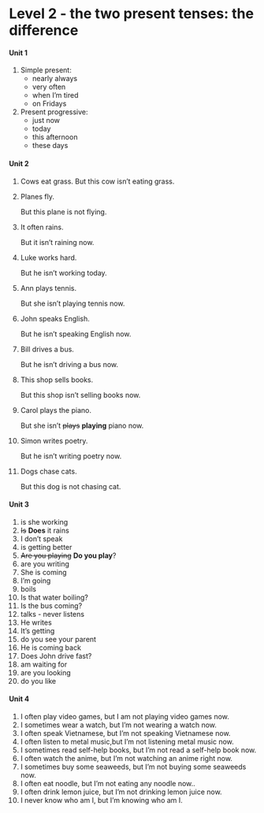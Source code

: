 # Level 2  - the two present tenses: the difference

#### Unit 1

1. Simple present:
   - nearly always
   - very often
   - when I’m tired
   - on Fridays
2. Present progressive:
   - just now
   - today
   - this afternoon
   - these days

#### Unit 2

1. Cows eat grass.
   But this cow isn’t eating grass.

2. Planes fly.

   But this plane is not flying.

3. It often rains.

   But it isn’t raining now.

4. Luke works hard.

   But he isn’t working today.

5. Ann plays tennis.

   But she isn’t playing tennis now.

6. John speaks  English.

   But he isn’t speaking English now.

7. Bill drives a bus.

   But he isn’t driving a bus now.

8. This shop sells books.

   But this shop isn’t selling books now.

9. Carol plays the piano.

   But she isn’t ~~plays~~ **playing** piano now.

10. Simon writes poetry.

    But he isn’t writing poetry now.

11. Dogs chase cats.

    But this dog is not chasing cat.

#### Unit 3

1. is she working
2. ~~Is~~ **Does** it rains 
3. I don’t speak
4. is getting better
5. ~~Are you playing~~ **Do you play**?
6. are you writing
7. She is coming
8. I’m going
9. boils
10. Is that water boiling?
11. Is the bus coming?
12. talks - never listens
13. He writes
14. It’s getting
15. do you see your parent
16. He is coming back
17. Does John drive fast?
18. am waiting for
19. are you looking 
20. do you like

#### Unit 4

1. I often play video games, but I am not playing video games now.
2. I sometimes wear a watch, but I’m not wearing a watch now.
3. I often speak Vietnamese, but I’m not speaking Vietnamese now.
4. I often listen to metal music,but I’m not listening metal music now.
5. I sometimes read self-help books, but I’m not read a self-help book now.
6. I often watch the anime, but I’m not watching an anime right now.
7. I sometimes buy some seaweeds, but I’m not buying some seaweeds now.
8. I often eat noodle, but I’m not eating any noodle now..
9. I often drink lemon juice, but I’m not drinking lemon juice now.
10. I never know who am I, but I’m knowing who am I.